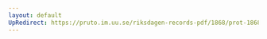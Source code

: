 ```yaml
---
layout: default
UpRedirect: https://pruto.im.uu.se/riksdagen-records-pdf/1868/prot-1868--fk--116/prot-1868--fk--116_005.pdf
---
```

